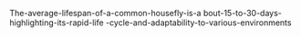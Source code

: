 The-average-lifespan-of-a-common-housefly-is-a bout-15-to-30-days-highlighting-its-rapid-life -cycle-and-adaptability-to-various-environments